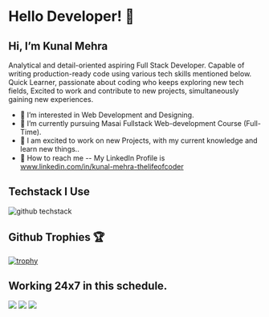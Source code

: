 # Hello Developer! 👋
## Hi, I’m Kunal Mehra

Analytical and detail-oriented aspiring Full Stack Developer. 
Capable of writing production-ready code using various tech skills mentioned below.
Quick Learner, passionate about coding who keeps exploring new tech fields, 
Excited to work and contribute to new projects, simultaneously gaining new experiences.

- 📘 I’m interested in Web Development and Designing.
- 🌱 I’m currently pursuing Masai Fullstack Web-development Course (Full-Time). 
- 💝 I am excited to work on new Projects, with my current knowledge and learn new things..
- 📳 How to reach me -- My LinkedIn Profile is <img src="https://user-images.githubusercontent.com/112753481/215295737-4262bf24-24c7-47da-8549-c9222abe2c69.svg" width="15" height="15">  www.linkedin.com/in/kunal-mehra-thelifeofcoder


## Techstack I Use
![github techstack](https://user-images.githubusercontent.com/112753481/215295303-b3a01994-aae3-403f-aedf-062a007f69cc.png)

## Github Trophies 🏆
[![trophy](https://github-profile-trophy.vercel.app/?username=KunalMehra075&theme=onestar&no-frame=true)](https://github.com/KunalMehra075/github-profile-trophy)


## Working 24x7 in this schedule.
![](https://media.tenor.com/K_75XqYil5MAAAAM/cat-kitten.gif)
![](https://media.tenor.com/bQCHJwgCNuMAAAAM/kitten-cat.gif) 
![](https://media.tenor.com/VdIKn05yIh8AAAAM/cat-sleep.gif)
